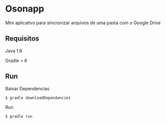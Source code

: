 # Osonapp
Mini aplicativo para sincronizar arquivos de uma pasta com o Google Drive


## Requisitos

Java 1.8

Gradle > 6

## Run

Baixar Dependencias 
```
$ gradle downloadDependencies
```

Run
```
$ gradle run
```
